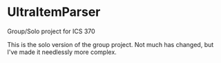 # UltraItemParser
Group/Solo project for ICS 370

This is the solo version of the group project. Not much has changed, but I've made it needlessly more complex.
